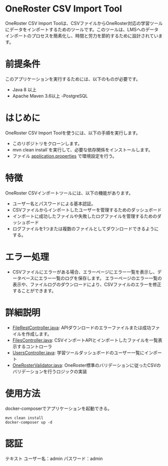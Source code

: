 # OneRoster CSV Import Tool
OneRoster CSV Import Toolは、CSVファイルからOneRoster対応の学習ツールにデータをインポートするためのツールです。このツールは、LMSへのデータインポートのプロセスを簡素化し、時間と労力を節約するために設計されています。

# 前提条件

このアプリケーションを実行するためには、以下のものが必要です。

- Java 8 以上
- Apache Maven 3.6以上
-PostgreSQL

# はじめに
OneRoster CSV Import Toolを使うには、以下の手順を実行します。

- このリポジトリをクローンします。
- mvn clean install`を実行して、必要な依存関係をインストールします。
- ファイル [application.properties](src%2Fmain%2Fresources%2Fapplication.properties) で環境設定を行う。

# 特徴
OneRoster CSVインポートツールには、以下の機能があります。
- ユーザー名とパスワードによる基本認証。
- CSVファイルからインポートしたユーザーを管理するためのダッシュボード
- インポートに成功したファイルや失敗したログファイルを管理するためのダッシュボード
- ログファイルを1つまたは複数のファイルとしてダウンロードできるようにする。

# エラー処理
- CSVファイルにエラーがある場合、エラーページにエラー一覧を表示し、データベースにエラー一覧のログを保存します。
エラーページのエラー一覧の表示や、ファイルログのダウンロードにより、CSVファイルのエラーを修正することができます。

# 詳細説明
- [FileRestController.java](src%2Fmain%2Fjava%2Fcom%2Fgroup%2Foneroster%2Fweb%2Fcontrollers%2Frestapi%2FFileRestController.java): APIダウンロードのエラーファイルまたは成功ファイルを作成します。
- [FilesController.java](src%2Fmain%2Fjava%2Fcom%2Fgroup%2Foneroster%2Fweb%2Fcontrollers%2Fview%2Fadmin%2FFilesController.java): CSVインポートAPIとインポートしたファイルを一覧表示するコントローラ
- [UsersController.java](src%2Fmain%2Fjava%2Fcom%2Fgroup%2Foneroster%2Fweb%2Fcontrollers%2Fview%2Fadmin%2FUsersController.java): 学習ツールダッシュボードのユーザー一覧にインポート
- [OneRosterValidator.java](src%2Fmain%2Fjava%2Fcom%2Fgroup%2Foneroster%2Fvalidator%2FOneRosterValidator.java): OneRoster標準のバリデーションに従ったCSVのバリデーションを行うロジックの実装

# 使用方法
docker-composerでアプリケーションを起動できる。
```
mvn clean install
docker-composer up -d
```
# 認証
テキスト
ユーザー名：admin
パスワード：admin
```
